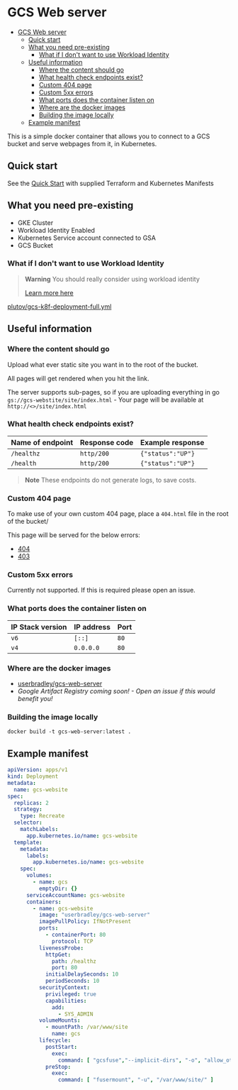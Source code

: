 # GCS Web server

<!-- TOC -->
* [GCS Web server](#gcs-web-server)
  * [Quick start](#quick-start)
  * [What you need pre-existing](#what-you-need-pre-existing)
    * [What if I don't want to use Workload Identity](#what-if-i-dont-want-to-use-workload-identity)
  * [Useful information](#useful-information)
    * [Where the content should go](#where-the-content-should-go)
    * [What health check endpoints exist?](#what-health-check-endpoints-exist)
    * [Custom 404 page](#custom-404-page)
    * [Custom 5xx errors](#custom-5xx-errors)
    * [What ports does the container listen on](#what-ports-does-the-container-listen-on)
    * [Where are the docker images](#where-are-the-docker-images)
    * [Building the image locally](#building-the-image-locally)
  * [Example manifest](#example-manifest)
<!-- TOC -->


This is a simple docker container that allows you to connect to a GCS bucket and serve webpages from it, in Kubernetes. 

## Quick start

See the [Quick Start](example/README.md) with supplied Terraform and Kubernetes Manifests 

## What you need pre-existing

* GKE Cluster
* Workload Identity Enabled
* Kubernetes Service account connected to GSA
* GCS Bucket

### What if I don't want to use Workload Identity

> **Warning**
> You should really consider using workload identity
> 
> [Learn more here](https://cloud.google.com/kubernetes-engine/docs/how-to/workload-identity#:~:text=Workload%20Identity%20allows%20workloads%20in,to%20access%20Google%20Cloud%20services.)


[plutov/gcs-k8f-deployment-full.yml](https://gist.github.com/plutov/34d904edaa07d57bc0c1b84bc42114e4#file-gcs-k8f-deployment-full-yml)

## Useful information

### Where the content should go

Upload what ever static site you want in to the root of the bucket.

All pages will get rendered when you hit the link.

The server supports sub-pages, so if you are uploading everything in go `gs://gcs-webstite/site/index.html` - Your page will 
be available at `http://<>/site/index.html`

### What health check endpoints exist?

| Name of endpoint | Response code | Example response        |
|------------------|---------------|-------------------------|
| `/healthz`       | `http/200`    | `{"status":"UP"}`       |
| `/health`        | `http/200`    | `{"status":"UP"}`       |

> **Note**
> These endpoints do not generate logs, to save costs.

### Custom 404 page

To make use of your own custom 404 page, place a `404.html` file in the root of the bucket/ 

This page will be served for the below errors:

* [404](https://http.cat/404)
* [403](https://http.cat/403)

### Custom 5xx errors

Currently not supported. If this is required please open an issue.

### What ports does the container listen on

| IP Stack version | IP address | Port |
|------------------|------------|------|
| `v6`             | `[::]`     | `80` |
| `v4`             | `0.0.0.0`  | `80` |

### Where are the docker images

* [userbradley/gcs-web-server](https://hub.docker.com/r/userbradley/gcs-web-server)
* _Google Artifact Registry coming soon! - Open an issue if this would benefit you!_

### Building the image locally

```shell
docker build -t gcs-web-server:latest .
```

## Example manifest

```yaml
apiVersion: apps/v1
kind: Deployment
metadata:
  name: gcs-website
spec:
  replicas: 2
  strategy:
    type: Recreate
  selector:
    matchLabels:
      app.kubernetes.io/name: gcs-website
  template:
    metadata:
      labels:
        app.kubernetes.io/name: gcs-website
    spec:
      volumes:
        - name: gcs
          emptyDir: {}
      serviceAccountName: gcs-website
      containers:
        - name: gcs-website
          image: "userbradley/gcs-web-server"
          imagePullPolicy: IfNotPresent
          ports:
            - containerPort: 80
              protocol: TCP
          livenessProbe:
            httpGet:
              path: /healthz
              port: 80
            initialDelaySeconds: 10
            periodSeconds: 10
          securityContext:
            privileged: true
            capabilities:
              add:
                - SYS_ADMIN
          volumeMounts:
            - mountPath: /var/www/site
              name: gcs
          lifecycle:
            postStart:
              exec:
                command: [ "gcsfuse","--implicit-dirs", "-o", "allow_other", "gcs-bucket-name", "/var/www/site" ]
            preStop:
              exec:
                command: [ "fusermount", "-u", "/var/www/site/" ]
```